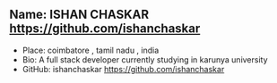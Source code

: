## Name: ISHAN CHASKAR https://github.com/ishanchaskar
- Place: coimbatore , tamil nadu , india
- Bio: A full stack developer currently studying in karunya university
- GitHub: ishanchaskar https://github.com/ishanchaskar
